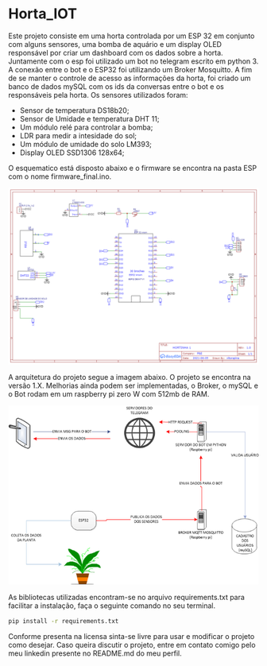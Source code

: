 # Horta_IOT
Este projeto consiste em uma horta controlada por um ESP 32 em conjunto com alguns sensores, uma bomba de aquário e um display OLED responsável por criar um dashboard com os dados sobre a horta. Juntamente com o esp foi utilizado um bot no telegram escrito em python 3. A conexão entre o bot e o ESP32 foi utilizando um Broker Mosquitto. A fim de se manter o controle de acesso as informações da horta, foi criado um banco de dados mySQL com os ids da conversas entre o bot e os responsáveis pela horta. Os sensores utilizados foram:
* Sensor de temperatura DS18b20;
* Sensor de Umidade e temperatura DHT 11;
* Um módulo relé para controlar a bomba;
* LDR para medir a intesidade do sol;
* Um módulo de umidade do solo LM393;
* Display OLED SSD1306 128x64;

O esquematico está disposto abaixo e o firmware se encontra na pasta ESP com o nome firmware_final.ino.

![](Images/Schematic.png)

A arquitetura do projeto segue a imagem abaixo. O projeto se encontra na versão 1.X. Melhorias ainda podem ser implementadas, o Broker, o mySQL e o Bot rodam em um raspberry pi zero W com 512mb de RAM.

![](Images/arquitetura.png)

As bibliotecas utilizadas encontram-se no arquivo requirements.txt para facilitar a instalação, faça o seguinte comando no seu terminal.

```bash
pip install -r requirements.txt
```
Conforme presenta na licensa sinta-se livre para usar e modificar o projeto como desejar. Caso queira discutir o projeto, entre em contato comigo pelo meu linkedin presente no README.md do meu perfil.
